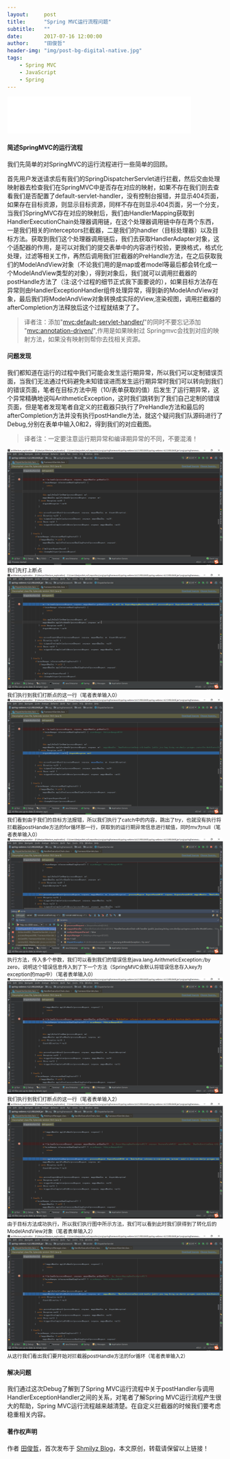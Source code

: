 ```yaml
---
layout:     post
title:      "Spring MVC运行流程问题"
subtitle:   ""
date:       2017-07-16 12:00:00
author:     "田俊哲"
header-img: "img/post-bg-digital-native.jpg"
tags:
    - Spring MVC
    - JavaScript
    - Spring
---
```



	
<iframe frameborder="no" border="0" marginwidth="0" marginheight="0" width=430 height=86 src="//music.163.com/outchain/player?type=2&id=114389&auto=0&height=66"></iframe>


#### 简述SpringMVC的运行流程

我们先简单的对SpringMVC的运行流程进行一些简单的回顾。

首先用户发送请求后有我们的SpringDispatcherServlet进行拦截，然后交由处理映射器去检查我们在SpringMVC中是否存在对应的映射，如果不存在我们则去查看我们是否配置了default-servlet-handler，没有控制台报错，并显示404页面，如果存在目标资源，则显示目标资源，同样不存在则显示404页面，另一个分支，当我们SpringMVC存在对应的映射后，我们由HandlerMapping获取到HandlerExecutionChain处理器调用链，在这个处理器调用链中存在两个东西，一是我们相关的interceptors拦截器，二是我们的handler（目标处理器）以及目标方法。获取到我们这个处理器调用链后，我们去获取HandlerAdapter对象，这个适配器的作用，是可以对我们的提交表单中的内容进行校验，更换格式，格式化处理，过滤等相关工作，再然后调用我们拦截器的PreHandle方法，在之后获取我们的ModelAndView对象（不论我们用的是map或者model等最后都会转化成一个ModelAndView类型的对象），得到对象后，我们就可以调用拦截器的postHandle方法了（注:这个过程的细节正式我下面要说的），如果目标方法存在异常则由HandlerExceptionHandler组件处理异常，得到新的ModelAndView对象，最后我们将ModelAndView对象转换成实际的View,渲染视图，调用拦截器的afterCompletion方法释放后这个过程就结束了了。

> 译者注：添加"<mvc:default-servlet-handler/>"的同时不要忘记添加 "<mvc:annotation-driven/>",作用是如果映射过 Springmvc会找到对应的映射方法，如果没有映射则帮你去找相关资源。


#### 问题发现

我们都知道在运行的过程中我们可能会发生运行期异常，所以我们可以定制错误页面，当我们无法通过代码避免未知错误进而发生运行期异常时我们可以转向到我们的错误页面，笔者在目标方法中用（10/表单获取的值）后发生了运行期异常，这个异常精确地说叫ArithmeticException，这时我们跳转到了我们自己定制的错误页面，但是笔者发现笔者自定义的拦截器只执行了PreHandle方法和最后的afterCompletion方法并没有执行postHandle方法，就这个疑问我们队源码进行了Debug,分别在表单中输入0和2，得到我们的对应截图。

> 译者注：一定要注意运行期异常和编译期异常的不同，不要混淆！

![java-javascript](/img/in-post/first-handler/1.png)
<small class="img-hint">我们先打上断点</small>
![java-javascript](/img/in-post/first-handler/2.png)
<small class="img-hint">我们执行到我们打断点的这一行（笔者表单输入0）</small>
![java-javascript](/img/in-post/first-handler/3.png)
<small class="img-hint">我们看到由于我们的目标方法报错，所以我们执行了catch中的内容，跳出了try，也就没有执行将拦截器postHandle方法的for循环那一行，获取到的运行期异常信息进行赋值，同时mv为null（笔者表单输入0）</small>
![java-javascript](/img/in-post/first-handler/4.png)
<small class="img-hint">执行方法，传入多个参数，我们可以看到我们的错误信息java.lang.ArithmeticException:/by zero，说明这个错误信息传入到了下一个方法（SpringMVC会默认将错误信息存入key为exception的map中）（笔者表单输入0）</small>
![java-javascript](/img/in-post/first-handler/5.png)
<small class="img-hint">我们执行到我们打断点的这一行（笔者表单输入2）</small>
![java-javascript](/img/in-post/first-handler/6.png)
<small class="img-hint">由于目标方法成功执行，所以我们执行图中所示方法，我们可以看到此时我们获得到了转化后的ModelAndView对象（笔者表单输入2）</small>
![java-javascript](/img/in-post/first-handler/7.png)
<small class="img-hint">从这行我们看出我们要开始对拦截器postHandle方法的for循环（笔者表单输入2）</small>



#### 解决问题

我们通过这次Debug了解到了Spring MVC运行流程中关于postHandler与调用HandlerExceptionHandler之间的关系，对笔者了解Spring MVC运行流程产生很大的帮助，Spring MVC运行流程越来越清楚。在自定义拦截器的时候我们要考虑稳重相关内容。

#### 著作权声明


作者 [田俊哲](https://shmilyz.github.io)，首次发布于 [Shmilyz Blog](https://shmilyz.github.io)，本文原创，转载请保留以上链接！

